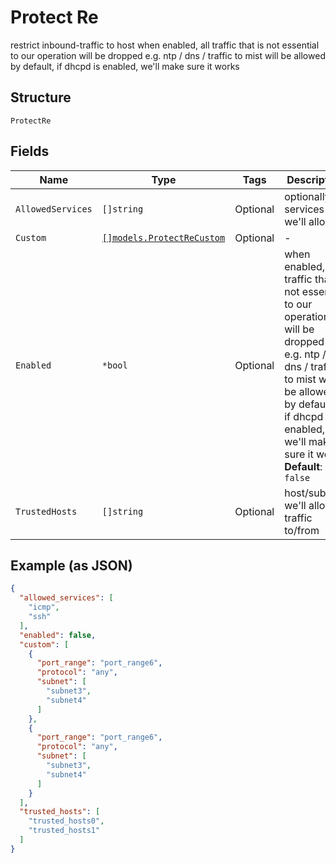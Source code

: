 
# Protect Re

restrict inbound-traffic to host
when enabled, all traffic that is not essential to our operation will be dropped
e.g. ntp / dns / traffic to mist will be allowed by default, if dhcpd is enabled, we'll make sure it works

## Structure

`ProtectRe`

## Fields

| Name | Type | Tags | Description |
|  --- | --- | --- | --- |
| `AllowedServices` | `[]string` | Optional | optionally, services we'll allow |
| `Custom` | [`[]models.ProtectReCustom`](../../doc/models/protect-re-custom.md) | Optional | - |
| `Enabled` | `*bool` | Optional | when enabled, all traffic that is not essential to our operation will be dropped<br>e.g. ntp / dns / traffic to mist will be allowed by default<br>if dhcpd is enabled, we'll make sure it works<br>**Default**: `false` |
| `TrustedHosts` | `[]string` | Optional | host/subnets we'll allow traffic to/from |

## Example (as JSON)

```json
{
  "allowed_services": [
    "icmp",
    "ssh"
  ],
  "enabled": false,
  "custom": [
    {
      "port_range": "port_range6",
      "protocol": "any",
      "subnet": [
        "subnet3",
        "subnet4"
      ]
    },
    {
      "port_range": "port_range6",
      "protocol": "any",
      "subnet": [
        "subnet3",
        "subnet4"
      ]
    }
  ],
  "trusted_hosts": [
    "trusted_hosts0",
    "trusted_hosts1"
  ]
}
```


